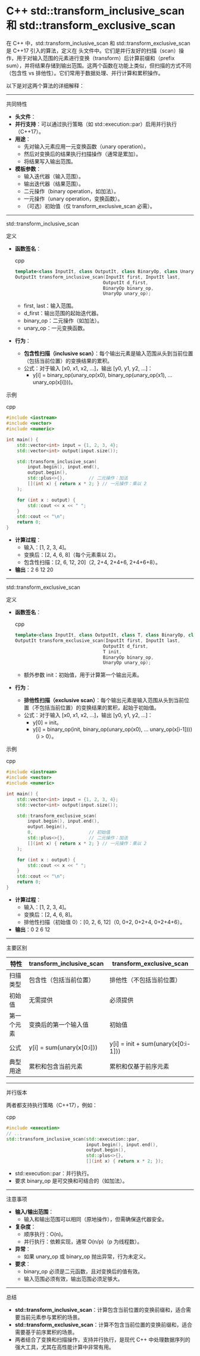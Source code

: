 # C++ std::transform_inclusive_scan 和 std::transform_exclusive_scan

在 C++ 中，std::transform_inclusive_scan 和 std::transform_exclusive_scan 是 C++17 引入的算法，定义在 <numeric> 头文件中。它们是并行友好的扫描（scan）操作，用于对输入范围的元素进行变换（transform）后计算前缀和（prefix sum），并将结果存储到输出范围。这两个函数在功能上类似，但扫描的方式不同（包含性 vs 排他性）。它们常用于数据处理、并行计算和累积操作。

以下是对这两个算法的详细解释：

------

共同特性

- **头文件**：<numeric>
- **并行支持**：可以通过执行策略（如 std::execution::par）启用并行执行（C++17）。
- **用途**：
  - 先对输入元素应用一元变换函数（unary operation）。
  - 然后对变换后的结果执行扫描操作（通常是累加）。
  - 将结果写入输出范围。
- **模板参数**：
  - 输入迭代器（输入范围）。
  - 输出迭代器（结果范围）。
  - 二元操作（binary operation，如加法）。
  - 一元操作（unary operation，变换函数）。
  - （可选）初始值（仅 transform_exclusive_scan 必需）。

------

std::transform_inclusive_scan

定义

- **函数签名**：

  cpp

  ```cpp
  template<class InputIt, class OutputIt, class BinaryOp, class UnaryOp>
  OutputIt transform_inclusive_scan(InputIt first, InputIt last, 
                                   OutputIt d_first, 
                                   BinaryOp binary_op, 
                                   UnaryOp unary_op);
  ```

  - first, last：输入范围。
  - d_first：输出范围的起始迭代器。
  - binary_op：二元操作（如加法）。
  - unary_op：一元变换函数。

- **行为**：

  - **包含性扫描（inclusive scan）**：每个输出元素是输入范围从头到当前位置（包括当前位置）的变换结果的累积。
  - 公式：对于输入 [x0, x1, x2, ...]，输出 [y0, y1, y2, ...]：
    - y[i] = binary_op(unary_op(x0), binary_op(unary_op(x1), ... unary_op(x[i])))。

示例

cpp

```cpp
#include <iostream>
#include <vector>
#include <numeric>

int main() {
    std::vector<int> input = {1, 2, 3, 4};
    std::vector<int> output(input.size());

    std::transform_inclusive_scan(
        input.begin(), input.end(), 
        output.begin(), 
        std::plus<>{},         // 二元操作：加法
        [](int x) { return x * 2; } // 一元操作：乘以 2
    );

    for (int x : output) {
        std::cout << x << " ";
    }
    std::cout << "\n";
    return 0;
}
```

- **计算过程**：
  - 输入：[1, 2, 3, 4]。
  - 变换后：[2, 4, 6, 8]（每个元素乘以 2）。
  - 包含性扫描：[2, 6, 12, 20]（2, 2+4, 2+4+6, 2+4+6+8）。
- **输出**：2 6 12 20

------

std::transform_exclusive_scan

定义

- **函数签名**：

  cpp

  ```cpp
  template<class InputIt, class OutputIt, class T, class BinaryOp, class UnaryOp>
  OutputIt transform_exclusive_scan(InputIt first, InputIt last, 
                                   OutputIt d_first, 
                                   T init, 
                                   BinaryOp binary_op, 
                                   UnaryOp unary_op);
  ```

  - 额外参数 init：初始值，用于计算第一个输出元素。

- **行为**：

  - **排他性扫描（exclusive scan）**：每个输出元素是输入范围从头到当前位置（不包括当前位置）的变换结果的累积，起始于初始值。
  - 公式：对于输入 [x0, x1, x2, ...]，输出 [y0, y1, y2, ...]：
    - y[0] = init。
    - y[i] = binary_op(init, binary_op(unary_op(x0), ... unary_op(x[i-1])))（i > 0）。

示例

cpp

```cpp
#include <iostream>
#include <vector>
#include <numeric>

int main() {
    std::vector<int> input = {1, 2, 3, 4};
    std::vector<int> output(input.size());

    std::transform_exclusive_scan(
        input.begin(), input.end(), 
        output.begin(), 
        0,                     // 初始值
        std::plus<>{},         // 二元操作：加法
        [](int x) { return x * 2; } // 一元操作：乘以 2
    );

    for (int x : output) {
        std::cout << x << " ";
    }
    std::cout << "\n";
    return 0;
}
```

- **计算过程**：
  - 输入：[1, 2, 3, 4]。
  - 变换后：[2, 4, 6, 8]。
  - 排他性扫描（初始值 0）：[0, 2, 6, 12]（0, 0+2, 0+2+4, 0+2+4+6）。
- **输出**：0 2 6 12

------

主要区别

| 特性       | transform_inclusive_scan  | transform_exclusive_scan           |
| ---------- | ------------------------- | ---------------------------------- |
| 扫描类型   | 包含性（包括当前位置）    | 排他性（不包括当前位置）           |
| 初始值     | 无需提供                  | 必须提供                           |
| 第一个元素 | 变换后的第一个输入值      | 初始值                             |
| 公式       | y[i] = sum(unary(x[0:i])) | y[i] = init + sum(unary(x[0:i-1])) |
| 典型用途   | 累积和包含当前元素        | 累积和仅基于前序元素               |

------

并行版本

两者都支持执行策略（C++17），例如：

cpp

```cpp
#include <execution>
// ...
std::transform_inclusive_scan(std::execution::par, 
                              input.begin(), input.end(), 
                              output.begin(), 
                              std::plus<>{}, 
                              [](int x) { return x * 2; });
```

- std::execution::par：并行执行。
- 要求 binary_op 是可交换和可结合的（如加法）。

------

注意事项

- **输入/输出范围**：
  - 输入和输出范围可以相同（原地操作），但需确保迭代器安全。
- **复杂度**：
  - 顺序执行：O(n)。
  - 并行执行：依赖实现，通常 O(n/p)（p 为线程数）。
- **异常**：
  - 如果 unary_op 或 binary_op 抛出异常，行为未定义。
- **要求**：
  - binary_op 必须是二元函数，且对变换后的值有效。
  - 输入范围必须有效，输出范围必须足够大。

------

总结

- **std::transform_inclusive_scan**：计算包含当前位置的变换前缀和，适合需要当前元素参与累积的场景。
- **std::transform_exclusive_scan**：计算不包含当前位置的变换前缀和，适合需要基于前序累积的场景。
- 两者结合了变换和扫描操作，支持并行执行，是现代 C++ 中处理数据序列的强大工具，尤其在高性能计算中非常有用。